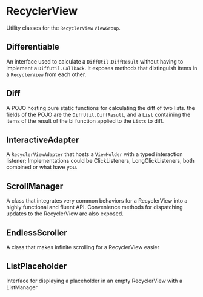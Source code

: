 # RecyclerView

Utility classes for the ```RecyclerView``` ```ViewGroup```.

## Differentiable

An interface used to calculate a ```DiffUtil.DiffResult``` without having to implement a ```DiffUtil.Callback```.
It exposes methods that distinguish items in a ```RecyclerView``` from each other.

## Diff

A POJO hosting pure static functions for calculating the diff of two lists. the fields of the POJO
are the ```DiffUtil.DiffResult```, and a ```List``` containing the items of the result of the
bi function applied to the ```Lists``` to diff.


## InteractiveAdapter

A ```RecyclerViewAdapter``` that hosts a ```ViewHolder``` with a typed interaction listener;
Implementations could be ClickListeners, LongClickListeners, both combined or what have you.

## ScrollManager

A class that integrates very common behaviors for a RecyclerView into a highly functional and fluent API.
Convenience methods for dispatching updates to the RecyclerView are also exposed.

## EndlessScroller

A class that makes infinite scrolling for a RecyclerView easier

## ListPlaceholder

Interface for displaying a placeholder in an empty RecyclerView with a ListManager




